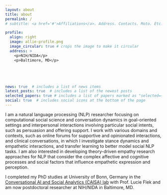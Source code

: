 ```yaml
---
layout: about
title: about
permalink: /
# subtitle: <a href='#'>Affiliations</a>. Address. Contacts. Moto. Etc.

profile:
  align: right
  image: allie-profile.png
  image_circular: true # crops the image to make it circular
  address: >
    <p>NIH/NIDA</p>
    <p>Baltimore, MD</p>





news: true  # includes a list of news items
latest_posts: true  # includes a list of the newest posts
selected_papers: true # includes a list of papers marked as "selected={true}"
social: true  # includes social icons at the bottom of the page
---
```



I am a natural language processing (NLP) researcher focusing on computational social science and conversation dynamics in goal-oriented settings and interpersonal interactions involving particular social intents, such as persuasion and offering support. I work with various domains and contexts, such as online forums for supportive and opinionated interactions, and clinical conversations, in which I investigate stance dynamics and empathetic interactions, and transfer learning to better model social NLP tasks. I am also interested in developing theory-driven empathy research approaches for NLP that consider the complex affective and cognitive processes and social factors that influence empathetic expression and perception. 


I completed my PhD studies at University of Bonn, Germany in the [Conversational AI and Social Analytics (CAISA) lab](https://caisa-lab.github.io/) with Prof. Lucie Flek and am now postdoctoral researcher at NIH/NIDA in Baltimore, MD. 




